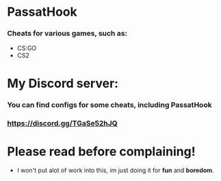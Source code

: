 # PassatHook
### Cheats for various games, such as:
- CS:GO
- CS2
# My Discord server:
### You can find configs for some cheats, including PassatHook
### https://discord.gg/TGaSe52hJQ
# Please read before complaining!
- I won't put alot of work into this, im just doing it for **fun** and **boredom**.

